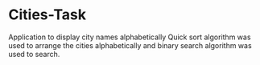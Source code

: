 # Cities-Task
Application to display city names alphabetically
Quick sort algorithm was used to arrange the cities alphabetically and binary search algorithm was used to search.
